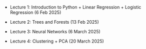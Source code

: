 - Lecture 1: Introduction to Python + Linear Regression + Logistic Regression (6 Feb 2025)

- Lecture 2: Trees and Forests (13 Feb 2025)

- Lecture 3: Neural Networks (6 March 2025)

- Lecture 4: Clustering + PCA (20 March 2025)

